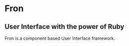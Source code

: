 # Fron
## User Interface with the power of Ruby

Fron is a component based User Interface framework.
